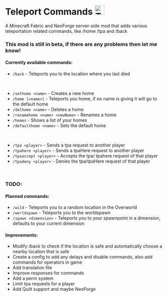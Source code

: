# Teleport Commands <img src="https://raw.githubusercontent.com/MrSn0wy/TeleportCommands/main/src/main/resources/assets/teleport_commands/icon.png" alt="Teleport Commands Logo" width="30"/>


A Minecraft Fabric and NeoForge server-side mod that adds various teleportation related commands, like /home /tpa and /back

### This mod is still in beta, if there are any problems then let me know!

#### Currently available commands:

- `/back` -  Teleports you to the location where you last died
<br>

- `/sethome <name>` - Creates a new home
- `/home [<name>]` - Teleports you home, if no name is giving it will go to the default home
- `/delhome <name>` - Deletes a home
- `/renamehome <name> <newName>` - Renames a home
- `/homes` - Shows a list of your homes
- `/defaulthome <name>` - Sets the default home
<br>

- `/tpa <player>` - Sends a tpa request to another player
- `/tpahere <player>` - Sends a tpaHere request to another player
- `/tpaaccept <player>` -  Accepts the tpa/ tpahere request of that player
- `/tpadeny <player>` - Denies the tpa/tpaHere request of that player

<br>

### TODO:

#### Planned commands:
- `/wild` - Teleports you to a random location in the Overworld
- `/worldspawn` - Teleports you to the worldspawn
- `/spawn <dimension>` - Teleports you to your spawnpoint in a dimension, defaults to your current dimension

#### Improvements:
- Modify /back to check if the location is safe and automatically choose a nearby location that is safe
- Create a config to add any delays and disable commands, also add commands for operators in game
- Add translation file
- Improve responses for commands
- Add a perm system
- Limit tpa requests for a player
- Add Quilt support and maybe NeoForge
